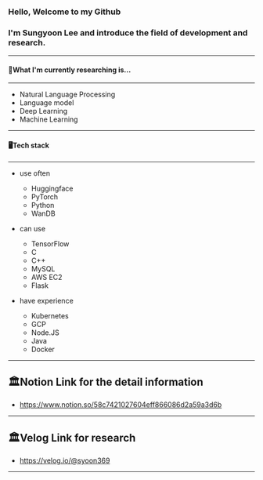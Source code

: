 ### Hello, Welcome to my Github
### I'm Sungyoon Lee and introduce the field of development and research.
---
#### 📖What I'm currently researching is...
---
- Natural Language Processing
- Language model
- Deep Learning
- Machine Learning
---
#### 🖥️Tech stack
---
- use often
	
    - Huggingface
    - PyTorch
    - Python
    - WanDB
- can use
	
    - TensorFlow
    - C
    - C++
    - MySQL
    - AWS EC2
    - Flask
- have experience
	
    - Kubernetes
    - GCP
    - Node.JS
    - Java
    - Docker
    

---
🏛️Notion Link for the detail information
---
- https://www.notion.so/58c7421027604eff866086d2a59a3d6b

---
🏛️Velog Link for research
---
- https://velog.io/@syoon369
---

<!--
**reesony/reesony** is a ✨ _special_ ✨ repository because its `README.md` (this file) appears on your GitHub profile.

Here are some ideas to get you started:

- 🔭 I’m currently working on ...

- 🌱 I’m currently learning ...
- 👯 I’m looking to collaborate on ...
- 🤔 I’m looking for help with ...
- 💬 Ask me about ...
- 📫 How to reach me: ...
- 😄 Pronouns: ...
- ⚡ Fun fact: ...
-->
